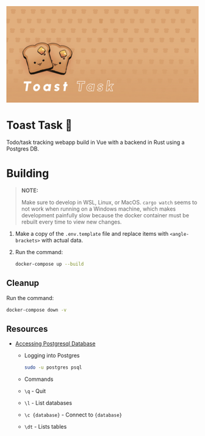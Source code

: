 ![Banner](web/public/banner.png)

# Toast Task 🍞

Todo/task tracking webapp build in Vue with a backend in Rust using a Postgres DB.

# Building

> **NOTE:**
> 
> Make sure to develop in WSL, Linux, or MacOS. `cargo watch` seems to not work when running on a Windows machine,
> which makes development painfully slow because the docker container must be rebuilt every time to view new changes.

1) Make a copy of the `.env.template` file and replace items with `<angle-brackets>` with actual data.

2) Run the command:
    ```bash
    docker-compose up --build
    ```

## Cleanup

Run the command:

```bash
docker-compose down -v
```


## Resources

- [Accessing Postgresql Database](https://www.cherryservers.com/blog/how-to-install-and-setup-postgresql-server-on-ubuntu-20-04)
  - Logging into Postgres 
    
    ```bash
    sudo -u postgres psql
    ```

  - Commands
  - `\q` - Quit
  - `\l` - List databases
  - `\c {database}` - Connect to `{database}`
  - `\dt` - Lists tables